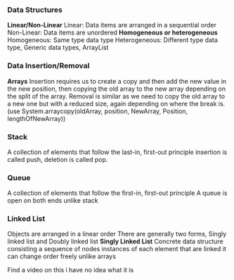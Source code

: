 ### Data Structures
**Linear/Non-Linear**
	Linear:
		Data items are arranged in a sequential order
	Non-Linear:
		Data items are unordered
**Homogeneous or heterogeneous**
	Homogeneous:
		Same type data type
	Heterogeneous:
		Different type data type, Generic data types, ArrayList
### Data Insertion/Removal
**Arrays**
	Insertion requires us to create a copy and then add the new value in the new position, then copying the old array to the new array depending on the split of the array.
	Removal is similar as we need to copy the old array to a new one but with a reduced size, again depending on where the break is. (use System.arraycopy(oldArray, position, NewArray, Position, lengthOfNewArray))
### Stack
A collection of elements that follow the last-in, first-out principle
insertion is called push, deletion is called pop.
### Queue
A collection of elements that follow the first-in, first-out principle
A queue is open on both ends unlike stack
### Linked List
Objects are arranged in a linear order
There are generally two forms, Singly linked list and Doubly linked list
**Singly Linked List**
	Concrete data structure consisting a sequence of nodes
instances of each element that are linked
it can change order freely unlike arrays

Find a video on this i have no idea what it is
